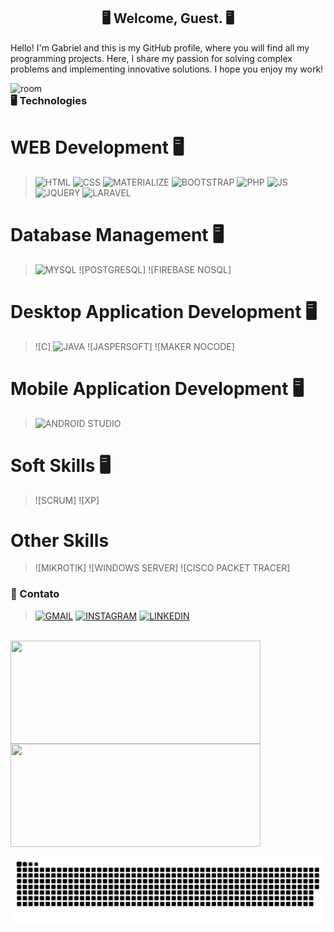 <div align="center">
 
## 🖥 Welcome, Guest. 🖥

</div> 
<p>
   Hello! I'm Gabriel and this is my GitHub profile, where you will find all my programming projects. Here, I share my passion for solving complex problems and implementing innovative solutions. I hope you enjoy my work!
</p>
<img  align="right" alt="room" width="550"  src="https://raw.githubusercontent.com/GabrielDAP/GabrielDAP/main/bg2.gif.gif"/>
 
### 	🖥️ Technologies 

# WEB Development 🖥️

>![HTML](https://img.shields.io/badge/HTML5-E34F26?style=for-the-badge&logo=html5&logoColor=white)
>![CSS](https://img.shields.io/badge/CSS3-1572B6?style=for-the-badge&logo=css3&logoColor=white)
>![MATERIALIZE](https://img.shields.io/badge/MaterializeCss-ee6e73?style=for-the-badge&logo=css3&logoColor=white)
>![BOOTSTRAP](https://img.shields.io/badge/Bootstrap-563D7C?style=for-the-badge&logo=bootstrap&logoColor=white)
>![PHP](https://img.shields.io/badge/PHP-777BB4?style=for-the-badge&logo=php&logoColor=white)
>![JS](https://img.shields.io/badge/JavaScript-323330?style=for-the-badge&logo=javascript&logoColor=F7DF1E)
>![JQUERY](https://img.shields.io/badge/jQuery-0769AD?style=for-the-badge&logo=jquery&logoColor=white)
>![LARAVEL](https://img.shields.io/badge/Laravel-FF2D20?style=for-the-badge&logo=laravel&logoColor=white)

# Database Management 🖥️

>![MYSQL](https://img.shields.io/badge/MySQL-00000F?style=for-the-badge&logo=mysql&logoColor=white)
>![POSTGRESQL]
>![FIREBASE NOSQL]

# Desktop Application Development 🖥️

>![C]
>![JAVA](https://img.shields.io/badge/Java-ED8B00?style=for-the-badge&logo=java&logoColor=white)
>![JASPERSOFT]
>![MAKER NOCODE]

# Mobile Application Development 🖥️

>![ANDROID STUDIO](https://img.shields.io/badge/Java-ED8B00?style=for-the-badge&logo=java&logoColor=white)

# Soft Skills 🖥️

>![SCRUM]
>![XP]

# Other Skills

>![MIKROTIK]
>![WINDOWS SERVER]
>![CISCO PACKET TRACER]


### 📲 Contato

>[![GMAIL](https://img.shields.io/badge/Gmail-D14836?style=for-the-badge&logo=gmail&logoColor=white)](mailto:analista.gabrieloliveira@gmail.com)
>[![INSTAGRAM](https://img.shields.io/badge/Instagram-E4405F?style=for-the-badge&logo=instagram&logoColor=white)](https://www.instagram.com/_gabriel.carlos/)
>[![LINKEDIN](https://img.shields.io/badge/LinkedIn-0077B5?style=for-the-badge&logo=linkedin&logoColor=white)](https://www.linkedin.com/in/gabriel-oliveira-172763242/)

<br>

<div>
    <a href="https://github.com/GabrielDAP">
    <img align="center" height="165em" width="400em" src="https://github-readme-stats.vercel.app/api?username=GabrielDAP&show_icons=true&theme=tokyonight">
    <img align="center" height="165em" width="400em" src="https://github-readme-stats.vercel.app/api/top-langs/?username=GabrielDAP&theme=tokyonight&layout=compact"
</div>
   
<br>

![Snake animation](https://github.com/GabrielDAP/GabrielDAP/blob/main/dist/github-contribution-grid-snake.svg)
